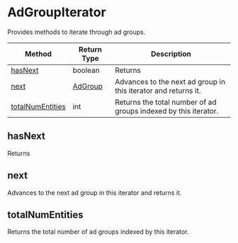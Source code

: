 # AdGroupIterator
Provides methods to iterate through ad groups.

|Method|Return Type|Description|
|-|-|-
[hasNext]('#hasNext')|boolean|Returns <br />
[next]('#next')|[AdGroup](./AdGroup)|Advances to the next ad group in this iterator and returns it.<br />
[totalNumEntities]('#totalNumEntities')|int|Returns the total number of ad groups indexed by this iterator.<br />

<a name="#hasNext"></a>
## hasNext
Returns 


<a name="#next"></a>
## next
Advances to the next ad group in this iterator and returns it.


<a name="#totalNumEntities"></a>
## totalNumEntities
Returns the total number of ad groups indexed by this iterator.


